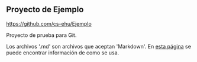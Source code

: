 ## Proyecto de Ejemplo ##

https://github.com/cs-ehu/Ejemplo

Proyecto de prueba para Git.

Los archivos '.md' son archivos que aceptan 'Markdown'.
En [esta página](https://guides.github.com/features/mastering-markdown/) se puede encontrar información de como se usa. 
